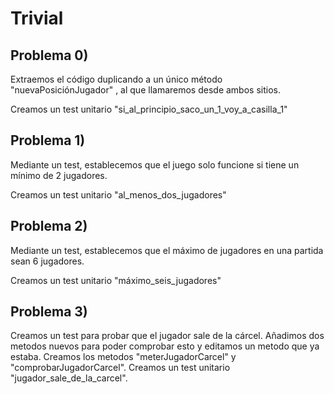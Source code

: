 # Trivial

## Problema 0)

Extraemos el código duplicando a un único método "nuevaPosiciónJugador" ,
al que llamaremos desde ambos sitios.

Creamos un test unitario "si_al_principio_saco_un_1_voy_a_casilla_1"

## Problema 1)

Mediante un test, establecemos que el juego solo funcione si tiene un mínimo de 2 jugadores. 

Creamos un test unitario "al_menos_dos_jugadores"

## Problema 2)

Mediante un test, establecemos que el máximo de jugadores en una partida sean 6 jugadores. 

Creamos un test unitario "máximo_seis_jugadores"

## Problema 3)

Creamos un test para probar que el jugador sale de la cárcel. Añadimos dos metodos nuevos para poder comprobar esto y editamos un metodo que ya estaba.
Creamos los metodos "meterJugadorCarcel" y "comprobarJugadorCarcel".
Creamos un test unitario "jugador_sale_de_la_carcel".

